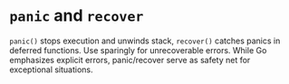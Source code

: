# `panic` and `recover`

`panic()` stops execution and unwinds stack, `recover()` catches panics in deferred functions. Use sparingly for unrecoverable errors. While Go emphasizes explicit errors, panic/recover serve as safety net for exceptional situations.